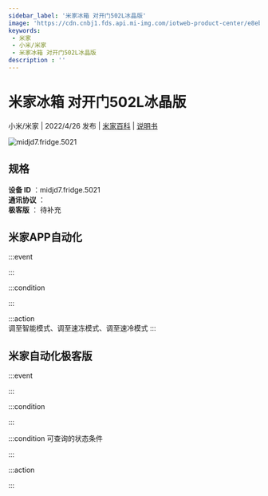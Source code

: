 ```yaml
---
sidebar_label: '米家冰箱 对开门502L冰晶版'
image: 'https://cdn.cnbj1.fds.api.mi-img.com/iotweb-product-center/e8ebab7830758234aff4fee671ceeaea_1647412857442.png?GalaxyAccessKeyId=AKVGLQWBOVIRQ3XLEW&Expires=9223372036854775807&Signature=t/c8+VdyZyqfHzIZn8zv2A6dFew='
keywords: 
 - 米家
 - 小米/米家
 - 米家冰箱 对开门502L冰晶版
description : ''
---
```

# 米家冰箱 对开门502L冰晶版

小米/米家 | 2022/4/26 发布 | [米家百科](https://home.mi.com/webapp/content/baike/product/index.html?model=midjd7.fridge.5021) | [说明书](https://home.mi.com/views/introduction.html?model=midjd7.fridge.5021&region=cn)

![midjd7.fridge.5021](https://cdn.cnbj1.fds.api.mi-img.com/iotweb-product-center/e8ebab7830758234aff4fee671ceeaea_1647412857442.png?GalaxyAccessKeyId=AKVGLQWBOVIRQ3XLEW&Expires=9223372036854775807&Signature=t/c8+VdyZyqfHzIZn8zv2A6dFew=)

## 规格  
> 
**设备 ID** ：midjd7.fridge.5021  
**通讯协议** ：  
**极客版**  ： 待补充 


## 米家APP自动化  

:::event  

:::

:::condition  

:::

:::action   
调至智能模式、调至速冻模式、调至速冷模式
:::

## 米家自动化极客版  

:::event  

:::

:::condition  

:::

:::condition 可查询的状态条件  

:::

:::action  

:::

        
